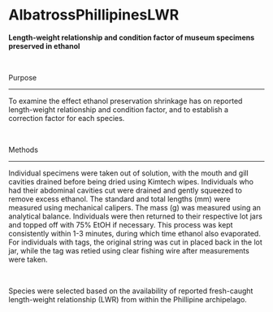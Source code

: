 # AlbatrossPhillipinesLWR
**Length-weight relationship and condition factor of museum specimens preserved in ethanol**

<br>

Purpose 

----

To examine the effect ethanol preservation shrinkage has on reported length-weight relationship and condition factor, and to establish a correction factor for each species.

<br>

Methods

----

Individual specimens were taken out of solution, with the mouth and gill cavities drained before being dried using Kimtech wipes. Individuals who had their abdominal cavities cut were drained and gently squeezed to remove excess ethanol. The standard and total lengths (mm) were measured using mechanical calipers. The mass (g) was measured using an analytical balance. Individuals were then returned to their respective lot jars and topped off with 75% EtOH if necessary. This process was kept consistently within 1-3 minutes, during which time ethanol also evaporated. For individuals with tags, the original string was cut in placed back in the lot jar, while the tag was retied using clear fishing wire after measurements were taken.

<br>

Species were selected based on the availability of reported fresh-caught length-weight relationship (LWR) from within the Phillipine archipelago.

<Br>
  
  
